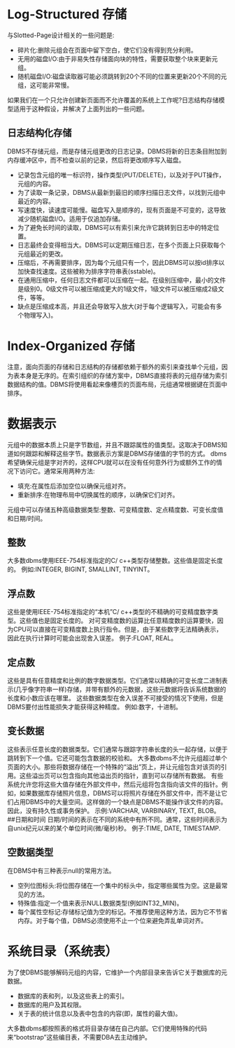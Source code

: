 # Log-Structured 存储
与Slotted-Page设计相关的一些问题是:

- 碎片化:删除元组会在页面中留下空白，使它们没有得到充分利用。
- 无用的磁盘I/O:由于非易失性存储面向块的特性，需要获取整个块来更新元组。
- 随机磁盘I/O:磁盘读取器可能必须跳转到20个不同的位置来更新20个不同的元组，这可能非常慢。

如果我们在一个只允许创建新页面而不允许覆盖的系统上工作呢?日志结构存储模型适用于这种假设，并解决了上面列出的一些问题。

## 日志结构化存储
DBMS不存储元组，而是存储元组更改的日志记录。DBMS将新的日志条目附加到内存缓冲区中，而不检查以前的记录，然后将更改顺序写入磁盘。

- 记录包含元组的唯一标识符，操作类型(PUT/DELETE)，以及对于PUT操作，元组的内容。
- 为了读取一条记录，DBMS从最新到最旧的顺序扫描日志文件，以找到元组中最近的内容。
- 写速度快，读速度可能慢。磁盘写入是顺序的，现有页面是不可变的，这导致减少随机磁盘I/O。适用于仅追加存储。
- 为了避免长时间的读取，DBMS可以有索引来允许它跳转到日志中的特定位置。
- 日志最终会变得相当大。DBMS可以定期压缩日志，在多个页面上只获取每个元组最近的更改。
- 压缩后，不再需要排序，因为每个元组只有一个，因此DBMS可以按id排序以加快查找速度。这些被称为排序字符串表(sstable)。
- 在通用压缩中，任何日志文件都可以压缩在一起。在级别压缩中，最小的文件是级别0。0级文件可以被压缩成更大的1级文件，1级文件可以被压缩成2级文件，等等。
- 缺点是压缩成本高，并且还会导致写入放大(对于每个逻辑写入，可能会有多个物理写入)。
# Index-Organized 存储
注意，面向页面的存储和日志结构的存储都依赖于额外的索引来查找单个元组，因为表本身是无序的。在索引组织的存储方案中，DBMS直接将表的元组存储为索引数据结构的值。DBMS将使用看起来像槽页的页面布局，元组通常根据键在页面中排序。

# 数据表示
元组中的数据本质上只是字节数组，并且不跟踪属性的值类型。这取决于DBMS知道如何跟踪和解释这些字节。数据表示方案是DBMS存储值的字节的方式。
dbms希望确保元组是字对齐的，这样CPU就可以在没有任何意外行为或额外工作的情况下访问它。通常采用两种方法:

- 填充:在属性后添加空位以确保元组对齐。
- 重新排序:在物理布局中切换属性的顺序，以确保它们对齐。

元组中可以存储五种高级数据类型:整数、可变精度数、定点精度数、可变长度值和日期/时间。

## 整数

大多数dbms使用IEEE-754标准指定的C/ c++类型存储整数。这些值是固定长度的。
例如:INTEGER, BIGINT, SMALLINT, TINYINT。
## 浮点数
这些是使用IEEE-754标准指定的“本机”C/ c++类型的不精确的可变精度数字类型。这些值也是固定长度的。
对可变精度数的运算比任意精度数的运算要快，因为CPU可以直接在可变精度数上执行指令。但是，由于某些数字无法精确表示，因此在执行计算时可能会出现舍入误差。
例子:FLOAT, REAL。
## 定点数
这些是具有任意精度和比例的数字数据类型。它们通常以精确的可变长度二进制表示(几乎像字符串一样)存储，并带有额外的元数据，这些元数据将告诉系统数据的长度和小数应该在哪里。
这些数据类型在舍入误差不可接受的情况下使用，但是DBMS要付出性能损失才能获得这种精度。
例如:数字，十进制。
## 变长数据
这些表示任意长度的数据类型。它们通常与跟踪字符串长度的头一起存储，以便于跳转到下一个值。它还可能包含数据的校验和。
大多数dbms不允许元组超过单个页面的大小。那些将数据存储在一个特殊的“溢出”页上，并让元组包含对该页的引用。这些溢出页可以包含指向其他溢出页的指针，直到可以存储所有数据。
有些系统允许您将这些大值存储在外部文件中，然后元组将包含指向该文件的指针。例如，如果数据库存储照片信息，DBMS可以将照片存储在外部文件中，而不是让它们占用DBMS中的大量空间。这样做的一个缺点是DBMS不能操作该文件的内容。因此，没有持久性或事务保护。
示例:VARCHAR, VARBINARY, TEXT, BLOB。
##日期和时间
日期/时间的表示在不同的系统中有所不同。通常，这些时间表示为自unix纪元以来的某个单位时间(微/毫秒)秒。
例子:TIME, DATE, TIMESTAMP.
## 空数据类型
在DBMS中有三种表示null的常用方法。

- 空列位图标头:将位图存储在一个集中的标头中，指定哪些属性为空。这是最常见的方法。
- 特殊值:指定一个值来表示NULL数据类型(例如INT32_MIN)。
- 每个属性空标记:存储标记值为空的标记。不推荐使用这种方法，因为它不节省内存。对于每个值，DBMS必须使用不止一个位来避免弄乱单词对齐。

# 系统目录（系统表）
为了使DBMS能够解码元组的内容，它维护一个内部目录来告诉它关于数据库的元数据。

- 数据库的表和列，以及这些表上的索引。
- 数据库的用户及其权限。
- 关于表的统计信息以及表中包含的内容(即，属性的最大值)。

大多数dbms都按照表的格式将目录存储在自己内部。它们使用特殊的代码来“bootstrap”这些编目表，不需要DBA去主动维护。
